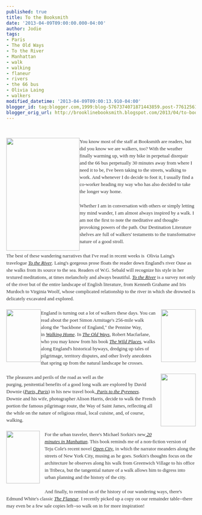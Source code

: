 ```yaml
---
published: true
title: To the Booksmith
date: '2013-04-09T09:00:00.000-04:00'
author: Jodie
tags:
- Paris
- The Old Ways
- To the River
- Manhattan
- walk
- walking
- flaneur
- rivers
- the 66 bus
- Olivia Laing
- walkers
modified_datetime: '2013-04-09T09:00:13.910-04:00'
blogger_id: tag:blogger.com,1999:blog-5767374071871443859.post-7761256172310952526
blogger_orig_url: http://brooklinebooksmith.blogspot.com/2013/04/to-booksmith.html
---
```


<br /><div style="color: #333333; font-family: Georgia, 'Times New Roman', 'Bitstream Charter', Times, serif; font-size: 13px; line-height: 19px;"><a data-mce-href="http://globecornerbookstore.com/blogs/wp-content/uploads/2013/04/4568993578_248x380.jpg" href="http://globecornerbookstore.com/blogs/wp-content/uploads/2013/04/4568993578_248x380.jpg"><img alt="" class="alignleft size-medium wp-image-9010" data-mce-src="http://globecornerbookstore.com/blogs/wp-content/uploads/2013/04/4568993578_248x380-195x300.jpg" height="300" src="http://globecornerbookstore.com/blogs/wp-content/uploads/2013/04/4568993578_248x380-195x300.jpg" style="border: 0px; cursor: default; float: left;" title="4568993578_248x380" width="195" /></a>You know most of the staff at Booksmith are readers, but did you know we are walkers, too? With the weather finally warming up, with my bike in perpetual disrepair and the 66 bus perpetually 30 minutes away from where I need it to be, I've been taking to the streets, walking to work. And whenever I do decide to foot it, I usually find a co-worker heading my way who has also decided to take the longer way home.</div><div style="color: #333333; font-family: Georgia, 'Times New Roman', 'Bitstream Charter', Times, serif; font-size: 13px; line-height: 19px;"><br /></div><div style="color: #333333; font-family: Georgia, 'Times New Roman', 'Bitstream Charter', Times, serif; font-size: 13px; line-height: 19px;">Whether I am in conversation with others or simply letting my mind wander, I am almost always inspired by a walk. I am not the first to note the meditative and thought-provoking powers of the path. Our Destination Literature shelves are full of walkers' testaments to the transformative nature of a good stroll.</div><div style="color: #333333; font-family: Georgia, 'Times New Roman', 'Bitstream Charter', Times, serif; font-size: 13px; line-height: 19px;"><br /></div><div style="color: #333333; font-family: Georgia, 'Times New Roman', 'Bitstream Charter', Times, serif; font-size: 13px; line-height: 19px;">The best of these wandering narratives that I've read in recent weeks is &nbsp;Olivia Laing's travelogue&nbsp;<a data-mce-href="http://www.brooklinebooksmith-shop.com/book/9781847677938" href="http://www.brooklinebooksmith-shop.com/book/9781847677938"><em>To the River</em></a>. Laing's gorgeous prose floats the reader down England's river Ouse as she walks from its source to the sea. Readers of W.G. Sebald will recognize his style in her textured meditations, at times melancholy and always beautiful.&nbsp;<a data-mce-href="http://www.brooklinebooksmith-shop.com/book/9781847677938" href="http://www.brooklinebooksmith-shop.com/book/9781847677938"><em>To the River</em></a>&nbsp;is a survey not only of the river but of the entire landscape of English literature, from Kenneth Grahame and Iris Murdoch to Virginia Woolf, whose complicated relationship to the river in which she drowned is delicately excavated and explored.</div><div style="color: #333333; font-family: Georgia, 'Times New Roman', 'Bitstream Charter', Times, serif; font-size: 13px; line-height: 19px;"><br /></div><div style="color: #333333; font-family: Georgia, 'Times New Roman', 'Bitstream Charter', Times, serif; font-size: 13px; line-height: 19px;"><a data-mce-href="http://globecornerbookstore.com/blogs/wp-content/uploads/2013/04/FC9780670025114.jpg" href="http://globecornerbookstore.com/blogs/wp-content/uploads/2013/04/FC9780670025114.jpg" style="clear: right; float: right; margin-bottom: 1em; margin-left: 1em;"><img alt="" class="alignright size-full wp-image-9007" data-mce-src="http://globecornerbookstore.com/blogs/wp-content/uploads/2013/04/FC9780670025114.jpg" height="140" src="http://globecornerbookstore.com/blogs/wp-content/uploads/2013/04/FC9780670025114.jpg" style="border: 0px; float: right;" title="FC9780670025114" width="92" /></a></div><div style="color: #333333; font-family: Georgia, 'Times New Roman', 'Bitstream Charter', Times, serif; font-size: 13px; line-height: 19px;"><a data-mce-href="http://globecornerbookstore.com/blogs/wp-content/uploads/2013/04/FC9780871404169.jpg" href="http://globecornerbookstore.com/blogs/wp-content/uploads/2013/04/FC9780871404169.jpg"><img alt="" class="alignleft size-full wp-image-9006" data-mce-src="http://globecornerbookstore.com/blogs/wp-content/uploads/2013/04/FC9780871404169.jpg" height="140" src="http://globecornerbookstore.com/blogs/wp-content/uploads/2013/04/FC9780871404169.jpg" style="border: 0px; cursor: default; float: left;" title="FC9780871404169" width="92" /></a>England is turning out a lot of walkers these days. You can read about the poet Simon Armitage's 256-mile walk along&nbsp;the "backbone of England," the Pennine Way, in&nbsp;<a data-mce-href="http://www.brooklinebooksmith-shop.com/book/9780871404169" href="http://www.brooklinebooksmith-shop.com/book/9780871404169"><em>Walking Home</em></a>. In&nbsp;<a data-mce-href="http://www.brooklinebooksmith-shop.com/book/9780670025114" href="http://www.brooklinebooksmith-shop.com/book/9780670025114"><em>The Old Ways</em></a>, Robert Macfarlane, who you may know from his book&nbsp;<a data-mce-href="http://www.brooklinebooksmith-shop.com/book/9780143113935" href="http://www.brooklinebooksmith-shop.com/book/9780143113935"><em>The Wild Places</em></a>, walks along England's historical byways, dredging up tales of pilgrimage, territory disputes, and other lively anecdotes that spring up from the natural landscape he crosses.</div><div style="color: #333333; font-family: Georgia, 'Times New Roman', 'Bitstream Charter', Times, serif; font-size: 13px; line-height: 19px;"><br /></div><div style="color: #333333; font-family: Georgia, 'Times New Roman', 'Bitstream Charter', Times, serif; font-size: 13px; line-height: 19px;"><a data-mce-href="http://globecornerbookstore.com/blogs/wp-content/uploads/2013/04/FC9781605984322.jpg" href="http://globecornerbookstore.com/blogs/wp-content/uploads/2013/04/FC9781605984322.jpg" style="clear: right; float: right; margin-bottom: 1em; margin-left: 1em;"><img alt="" class="alignleft size-full wp-image-9011" data-mce-src="http://globecornerbookstore.com/blogs/wp-content/uploads/2013/04/FC9781605984322.jpg" height="140" src="http://globecornerbookstore.com/blogs/wp-content/uploads/2013/04/FC9781605984322.jpg" style="border: 0px; float: left;" title="FC9781605984322" width="93" /></a>The pleasures and perils of the road as well as the purging,&nbsp;penitential&nbsp;benefits of a good long walk are explored by David Downie (<a data-mce-href="http://www.brooklinebooksmith-shop.com/book/9780307886088" href="http://www.brooklinebooksmith-shop.com/book/9780307886088"><em>Paris, Paris</em></a>) in his new travel book,<a data-mce-href="http://www.brooklinebooksmith-shop.com/book/9781605984322" href="http://www.brooklinebooksmith-shop.com/book/9781605984322"><em>&nbsp;Paris to the Pyrenees</em></a>. Downie and his wife, photographer Alison Harris, decide to walk the French portion the famous pilgrimage route, the Way of Saint James, reflecting all the while on the nature of religious ritual, local cuisine, and, of course, walking.</div><div style="color: #333333; font-family: Georgia, 'Times New Roman', 'Bitstream Charter', Times, serif; font-size: 13px; line-height: 19px;"><br /></div><div style="color: #333333; font-family: Georgia, 'Times New Roman', 'Bitstream Charter', Times, serif; font-size: 13px; line-height: 19px;"><a data-mce-href="http://globecornerbookstore.com/blogs/wp-content/uploads/2013/04/FC9780865477575.jpg" href="http://globecornerbookstore.com/blogs/wp-content/uploads/2013/04/FC9780865477575.jpg" style="clear: left; float: left; margin-bottom: 1em; margin-right: 1em;"><img alt="" class="alignright size-full wp-image-9012" data-mce-src="http://globecornerbookstore.com/blogs/wp-content/uploads/2013/04/FC9780865477575.jpg" height="140" src="http://globecornerbookstore.com/blogs/wp-content/uploads/2013/04/FC9780865477575.jpg" style="border: 0px; float: right;" title="FC9780865477575" width="89" /></a>For the urban traveler, there's Michael Sorkin's new<a data-mce-href="http://www.brooklinebooksmith-shop.com/book/9780865477575" href="http://www.brooklinebooksmith-shop.com/book/9780865477575">&nbsp;<em>20 minutes in Manhattan</em></a>. This book reminds me of&nbsp;a non-fiction version of Teju Cole's recent novel&nbsp;<a data-mce-href="http://www.brooklinebooksmith-shop.com/book/%5Bmodel%5D-24" href="http://www.brooklinebooksmith-shop.com/book/%5Bmodel%5D-24"><em>Open City</em></a>, in which the narrator meanders along the streets of New York City, musing as he goes. Sorkin's thoughts focus on the architecture he observes along his walk from Greenwich Village to his office in Tribeca, but the tangential nature of a walk allows him to digress into urban planning and the history of the city.</div><div style="color: #333333; font-family: Georgia, 'Times New Roman', 'Bitstream Charter', Times, serif; font-size: 13px; line-height: 19px;"><br /></div><div style="color: #333333; font-family: Georgia, 'Times New Roman', 'Bitstream Charter', Times, serif; font-size: 13px; line-height: 19px;">And finally, to remind us of the history of our wandering ways, there's Edmund White's classic&nbsp;<a data-mce-href="http://www.brooklinebooksmith-shop.com/book/9781582342122" href="http://www.brooklinebooksmith-shop.com/book/9781582342122"><em>The Flaneur</em></a>. I recently picked up a copy on our remainder table--there may even be a few sale copies left--so walk on in for more inspiration!</div>